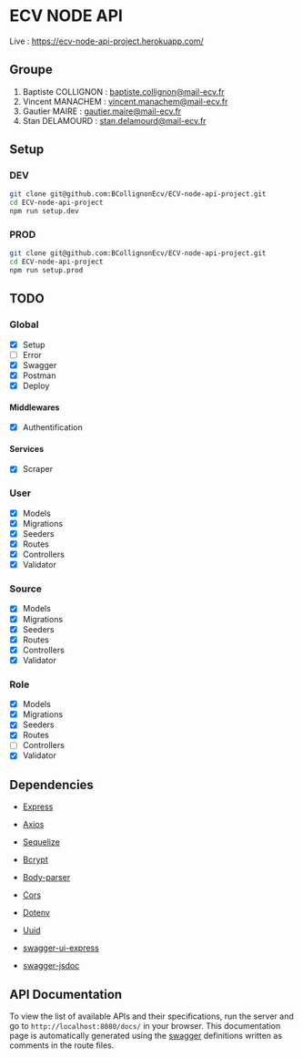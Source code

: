 # ECV NODE API

Live : https://ecv-node-api-project.herokuapp.com/

## Groupe

1. Baptiste COLLIGNON : baptiste.collignon@mail-ecv.fr
2. Vincent MANACHEM : vincent.manachem@mail-ecv.fr
3. Gautier MAIRE : gautier.maire@mail-ecv.fr
4. Stan DELAMOURD : stan.delamourd@mail-ecv.fr

## Setup

### DEV

```bash
git clone git@github.com:BCollignonEcv/ECV-node-api-project.git
cd ECV-node-api-project
npm run setup.dev
```

### PROD

```bash
git clone git@github.com:BCollignonEcv/ECV-node-api-project.git
cd ECV-node-api-project
npm run setup.prod
```

## TODO

### Global

* [x] Setup
* [ ] Error
* [x] Swagger
* [x] Postman
* [x] Deploy

#### Middlewares

* [x] Authentification

#### Services

* [x] Scraper

### User

* [x] Models
* [x] Migrations
* [x] Seeders
* [x] Routes
* [x] Controllers
* [x] Validator

### Source

* [x] Models
* [x] Migrations
* [x] Seeders
* [x] Routes
* [x] Controllers
* [x] Validator

### Role

* [x] Models
* [x] Migrations
* [x] Seeders
* [x] Routes
* [ ] Controllers
* [x] Validator

## Dependencies

* [Express](https://www.npmjs.com/package/express)

* [Axios](https://www.npmjs.com/package/axios)

* [Sequelize](https://www.npmjs.com/package/sequelize)

* [Bcrypt](https://www.npmjs.com/package/bcrypt)

* [Body-parser](https://www.npmjs.com/package/body-parser)

* [Cors](https://www.npmjs.com/package/cors)

* [Dotenv](https://www.npmjs.com/package/dotenv)

* [Uuid](https://www.npmjs.com/package/uuid)

* [swagger-ui-express](https://github.com/scottie1984/swagger-ui-express)

* [swagger-jsdoc](https://github.com/Surnet/swagger-jsdoc)

## API Documentation

To view the list of available APIs and their specifications, run the server and go to `http://localhost:8080/docs/` in your browser. This documentation page is automatically generated using the [swagger](https://swagger.io/) definitions written as comments in the route files.
